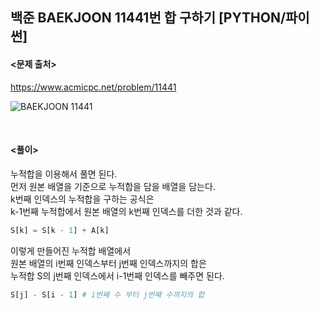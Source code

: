 ## 백준 BAEKJOON 11441번 합 구하기 [PYTHON/파이썬]

#### <문제 출처><br>
https://www.acmicpc.net/problem/11441

![BAEKJOON 11441](https://blog.kakaocdn.net/dn/mrG0z/btsyXYmQMNF/B2g4TgBItc6eB0NF9Kk86k/img.png)

<br>

#### <풀이><br>

누적합을 이용해서 풀면 된다.  
먼저 원본 배열을 기준으로 누적합을 담을 배열을 담는다.  
k번째 인덱스의 누적합을 구하는 공식은  
k-1번째 누적합에서 원본 배열의 k번째 인덱스를 더한 것과 같다.  
```python
S[k] = S[k - 1] + A[k]
```
  
이렇게 만들어진 누적합 배열에서  
원본 배열의 i번째 인덱스부터 j번째 인덱스까지의 합은  
누적합 S의 j번째 인덱스에서 i-1번째 인덱스를 빼주면 된다.
```python
S[j] - S[i - 1]	# i번째 수 부터 j번째 수까지의 합
```
